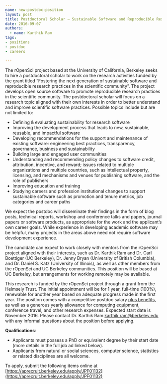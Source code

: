 ```yaml
---
name: new-postdoc-position
layout: post
title: Postdoctoral Scholar – Sustainable Software and Reproducible Research
date: 2016-09-07
authors:
  - name: Karthik Ram
tags:
- positions
- postdoc
- careers

---
```


The rOpenSci project based at the University of California, Berkeley seeks to hire a postdoctoral scholar to work on the research activities funded by the grant titled “Fostering the next generation of sustainable software and reproducible research practices in the scientific community”. The project develops open source software to promote reproducible research practices in the scientific community. The postdoctoral scholar will focus on a research topic aligned with their own interests in order to better understand and improve scientific software practices. Possible topics include but are not limited to:

- Defining & evaluating sustainability for research software
- Improving the development process that leads to new, sustainable, reusable, and impactful software
- Developing recommendations for the support and maintenance of existing software: engineering best practices, transparency, governance, business and sustainability
- Building large and engaged user communities
- Understanding and recommending policy changes to software credit, attribution, incentive, and reward; issues related to multiple organizations and multiple countries, such as intellectual property, licensing, and mechanisms and venues for publishing software, and the role of publishers
- Improving education and training
- Studying careers and profession institutional changes to support sustainable software such as promotion and tenure metrics, job categories and career paths

We expect the postdoc will disseminate their findings in the form of blog posts, technical reports, workshop and conference talks and papers, journal papers or software products, as appropriate for the work and the applicant’s own career goals.
While experience in developing academic software may be helpful, many projects in the areas above need not require software development experience.  

The candidate can expect to work closely with mentors from the rOpenSci project aligned with their interests, such as Dr. Karthik Ram and Dr. Carl Boettiger (UC Berkeley), Dr. Jenny Bryan (University of British Columbia), and Dr. Daniel S. Katz (University of Illinois), as well as other members from the rOpenSci and UC Berkeley communities. This position will be based at UC Berkeley, but arrangements for working remotely may be available.  

This research is funded by the rOpenSci project through a grant from the Helmsely Trust. The initial appointment will be for 1 year, full-time (100%), renewable for another year based on adequate progress made in the first year. The position comes with a competitive postdoc salary [plus benefits](http://vspa.berkeley.edu/postdoc-health-and-welfare-benefits), as well as a generous yearly allowance for computing equipment, conference travel, and other research expenses. Expected start date is November 2016. Please contact Dr. Karthik Ram <karthik.ram@berkeley.edu> with any informal questions about the position before applying.

**Qualifications**:

- Applicants must possess a PhD or equivalent degree by their start date (more details in the full job ad linked below). 
- Applicants from natural or social sciences, computer science, statistics or related disciplines are all welcome.

 
To apply, submit the following items online at [https://aprecruit.berkeley.edu/apply/JPF01132](https://aprecruit.berkeley.edu/apply/JPF01132)